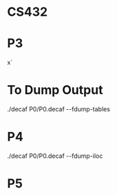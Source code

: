 # CS432

# P3 

x`
# To Dump Output
./decaf P0/P0.decaf --fdump-tables

# P4
./decaf P0/P0.decaf --fdump-iloc

# P5 
